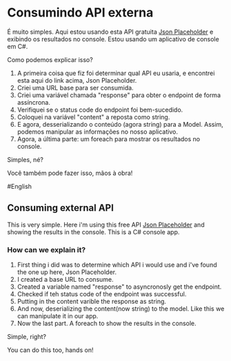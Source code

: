 # Consumindo API externa

É muito simples. Aqui estou usando esta API gratuita [Json Placeholder](https://jsonplaceholder.typicode.com/) e exibindo os resultados no console. Estou usando um aplicativo de console em C#.

Como podemos explicar isso?

1. A primeira coisa que fiz foi determinar qual API eu usaria, e encontrei esta aqui do link acima, Json Placeholder.
2. Criei uma URL base para ser consumida.
3. Criei uma variável chamada "response" para obter o endpoint de forma assíncrona.
4. Verifiquei se o status code do endpoint foi bem-sucedido.
5. Coloquei na variável "content" a reposta como string.
6. E agora, desserializando o conteúdo (agora string) para a Model. Assim, podemos manipular as informações no nosso aplicativo.
7. Agora, a última parte: um foreach para mostrar os resultados no console.

Simples, né?

Você também pode fazer isso, mãos à obra!

#English
## Consuming external API

This is very simple. Here i'm using this free API [Json Placeholder](https://jsonplaceholder.typicode.com/) and showing the results in the console. This is a C# console app.

### How can we explain it?

1. First thing i did was to determine which API i would use and i've found the one up here, Json Placeholder.
2. I created a base URL to consume.
3. Created a variable named "response" to asyncronosly get the endpoint.
4. Checked if teh status code of the endpoint was successful.
5. Putting in the content varible the response as string.
6. And now, deserializing the content(now string) to the model. Like this we can manipulate it in our app.
7. Now the last part. A foreach to show the results in the console.

Simple, right?

You can do this too, hands on!
